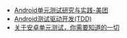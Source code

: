 
- [Android单元测试研究与实践-美团](http://tech.meituan.com/Android_unit_test.html)
- [Android测试驱动开发(TDD)](https://blog.desmondyao.com/android-test/)
- [关于安卓单元测试，你需要知道的一切](http://chriszou.com/2016/06/07/android-unit-testing-everything-you-need-to-know.html)

